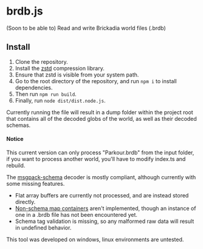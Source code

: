# brdb.js

(Soon to be able to) Read and write Brickadia world files (.brdb)

## Install

1. Clone the repository.
2. Install the [zstd](https://github.com/facebook/zstd) compression library.
3. Ensure that zstd is visible from your system path.
4. Go to the root directory of the repository, and run `npm i` to install dependencies.
5. Then run `npm run build`.
6. Finally, run `node dist/dist.node.js`.

Currently running the file will result in a dump folder within the project root that contains all of the decoded globs of the world, as well as their decoded schemas.

#### Notice

This current version can only process "Parkour.brdb" from the input folder, if you want to process another world, you'll have to modify index.ts and rebuild.

The [msgpack-schema](https://gist.github.com/Zeblote/053d54cc820df3bccad57df676202895) decoder is mostly compliant, although currently with some missing features.
* Flat array buffers are currently not processed, and are instead stored directly.
* [Non-schema map containers](https://gist.github.com/Zeblote/053d54cc820df3bccad57df676202895#containers) aren't implemented, though an instance of one in a .brdb file has not been encountered yet.
* Schema tag validation is missing, so any malformed raw data will result in undefined behavior.


This tool was developed on windows, linux environments are untested.